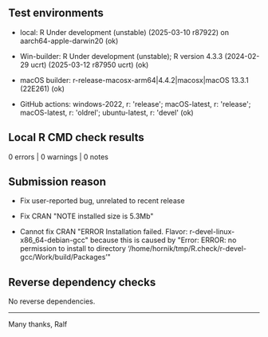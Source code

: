 ## Test environments

* local: R Under development (unstable) (2025-03-10 r87922) on aarch64-apple-darwin20 (ok)

* Win-builder: R Under development (unstable); R version 4.3.3 (2024-02-29 ucrt) (2025-03-12 r87950 ucrt) (ok)

* macOS builder: r-release-macosx-arm64|4.4.2|macosx|macOS 13.3.1 (22E261) (ok)

* GitHub actions: windows-2022, r: 'release'; macOS-latest, r: 'release'; macOS-latest, r: 'oldrel'; ubuntu-latest, r: 'devel' (ok)


## Local R CMD check results

0 errors | 0 warnings | 0 notes


## Submission reason

- Fix user-reported bug, unrelated to recent release

- Fix CRAN "NOTE installed size is  5.3Mb"

- Cannot fix CRAN "ERROR Installation failed. Flavor: r-devel-linux-x86_64-debian-gcc" because this is caused by "Error: ERROR: no permission to install to directory ‘/home/hornik/tmp/R.check/r-devel-gcc/Work/build/Packages’"


## Reverse dependency checks

No reverse dependencies. 


----

Many thanks,
Ralf

